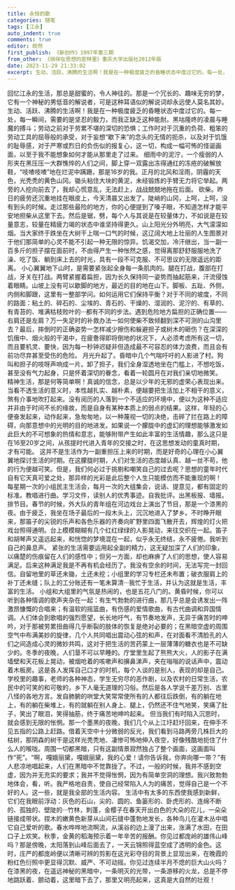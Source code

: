 ```yaml
---
title: 永恒的歌
categories: 随笔
tags: [江永]
auto_indent: true
comments: true
editor: 皎然
first_publish: 《新创作》1997年第三期
from_other: 《徜徉在思想的密林里》重庆大学出版社2012年版
date: 2023-11-29 21:33:02
excerpt: 生动、活跃、沸腾的生活啊！我是在一种极度疲乏的昏睡状态中度过它的。每一处，每一瞬间，需要的是坚忍的毅力，而我正缺乏这种能耐。黑咕隆咚的凌晨与睡魔的搏斗；劳动之前对于劳累不堪的深切的恐惧；工作时对于沉重的负荷、粗笨的劳动工具的屈辱般的承受，对于妄想“歇下来”的念头的无情的扼杀，以及对于饥饿的耻辱感，对于严寒或烈日的负伤似的报复心，这一切，构成一幅可怖的怪诞画面，以至于我不能想象如何才能从那里走了过来。
---
```

回忆江永的生活，那总是甜蜜的，令人神往的。那是一个冗长的、趣味无穷的梦，它有一个神秘的男低音的解说者，可是这种耳语似的解说词却永远使人莫名其妙。
生动、活跃、沸腾的生活啊！我是在一种极度疲乏的昏睡状态中度过它的。每一处，每一瞬间，需要的是坚忍的毅力，而我正缺乏这种能耐。黑咕隆咚的凌晨与睡魔的搏斗；劳动之前对于劳累不堪的深切的恐惧；工作时对于沉重的负荷、粗笨的劳动工具的屈辱般的承受，对于妄想“歇下来”的念头的无情的扼杀，以及对于饥饿的耻辱感，对于严寒或烈日的负伤似的报复心，这一切，构成一幅可怖的怪诞画面，以至于我不能想象如何才能从那里走了过来。
细雨中的泥泞，一个瘦弱的人形夹在黑压压一大群憔悴的人们之间，脚上穿一双露出冻得通红的冻疮的破解放鞋，“吱喳吱喳”地在烂泥中蹒跚，那是16岁的我。正月的北风和淫雨，阴霾的天色，光秃秃的黄色山冈。锄头粘住大块的黄泥，未经锻炼的手臂无力将它举起。两旁的人挖向前去了，我却心慌意乱，无法赶上，战战兢兢地拖在后面。
砍柴。昨日的疲劳还沉重地挂在眼皮上，今天清晨又出发了。陡峭的山冈，上呵，上呵，没有到头的时候。走过那些最险的地方，你的心便提到了嗓子眼，不知道怎样才能平安地担柴从这里下去。然后是锯，劈，每个人与其说是在较量体力，不如说是在较量意志，较量在精疲力竭的状态中谁坚持得更久。山上阳光分外明亮，大气濛濛如烟。当大家终于跌坐在大树干上喘一口气的时候，这辽阔大地上壮丽的人生图景对于他们那简单的心灵不能不引起一种无限的惊异。饥渴交加，冷汗继出，当一副一百多斤的担子摆在面前时，不由得产生一种怅然之感，觉得离那舒舒服服地洗了澡、吃了饭、躺到床上去的时光，具有一段不可克服、不可思议的无限遥远的距离。
小心翼翼地下山时，是需要紧张起全身每一条肌肉的。腿在打战，腹部在打战，牙关在打战。两臂紧握着扁担，因为长久保持同一姿势而抽起筋来，汗流侵蚀着眼睛。山坡上没有可以歇脚的地方，最近的目的地在山下。脚板、五趾、外侧，内侧和脚跟，这里有一整部学问。如何运用它们保持平衡？对于不同的坡度，不同的路面：粘土的、碎石的、尘埃的、青石的、干燥的、湿润的、泥泞的、有草的、有青苔的、堆满枯枝败叶的···都有不同的步法。遇到危险地方扁担的正确位置——右肩还是左肩？万一失足时的补救办法一如何使柴不致倾翻到深不可测的山沟里去？最后，摔倒时的正确姿势一怎样减少擦伤和躲避担子或树木的砸伤？在深深的饥俄中、烟火般的干渴中，在疲惫得即将倒地的状况下，人必须考虑所有这一切，而且要机灵、要快，因为每一秒钟迟疑非但造成最不可容忍的体力浪费，而且会有前功尽弃甚至受伤的危险。
月光升起了。昏暗中几个气喘吁吁的人影进了村。狗叫和担子的吱呀声响成一片。卸了担子，我们全身湿透地坐在门槛上，不想吃饭，甚至没有气力起身，只是怀着深切的眷念，看着一轮圆月在对我们亲切地微笑。
精神生活，那是何等简单啊！真诚的信念，总是以少年的无邪的虚荣心表现出来。当看不透生活的意义时，本性越扎实、越朴素，便越要把生活加上不相干的意义，煞有介事地吹打起来。没有阅历的人落到一个不适应的环境中，便以为这种不适应并非由于时间不长的缘故，而是自身有某种本质上的弱点的结果。这样，年轻的心便奋发起来，动作起来，急匆匆地，以一种蔑视一切的决绝，击碎了拦在路上的障碍，向那意想中的光明的目的地进发。如果说一个朦胧中的虚幻的理想能够激发如此巨大的不可想象的热情和意志，能够附带产生如此丰富的生活情趣，那么这只是在16至20岁之间，从孩提时代进入青年的交接之时，在这思想发动的童真时期，才有可能。
这并不是生活作为一副重担压上来的时期，而是好奇的心理在小心翼翼地探讨生活的时期。在这朦胧时期，人们对生活的态度越认真、越一丝不苟，他的行为便越可笑。但是，我们何必过于挑剔和嘲笑自己的过去呢？思想的童年时代自有它天真可爱之处，那异样的光彩是此后整个人生只能模仿而不能重现的啊！
每星期一次的小组民主生活会，每月一次的大组集会，说话、提意见，都有固定的标准。教唱进行曲。学习文件，读别人的优秀事迹。自我批评。出黑板报、墙报。排节目。春节的时候，外大队的青年组在河边戏台上演出了节目，那是一个漆黑的夜。由于疲乏，我坐在场子最后的一段木头上，沉沉地进入了梦乡。不时睁开眼来，那笛子的尖锐的乐声和各色乐器的齐奏向旷野里四面飞散开去，辉煌的灯火把戏台照得通明。台上模模糊糊有几个红红绿绿的人影晃动，来往交织在一起。笛子和胡琴声又遥远起来，和恍惚的梦境混在一起，似乎永无终结，永不疲倦。我听到自己的鼻息声。
紧张的生活需要运用起全副的精力，这无疑加深了人们的印象，以痛楚的伤痕留在人们的感性中；但另一方面，却也麻痹了人们的思想，使人容易满足。后来这种满足我是不再有机会经历了。我没有空余的时间，无法写完一封回信。自留地里的草还未锄，土还未挖；小组里的学习专栏还未布置；破衣服肩上的补丁还未缝；队上的工分账还有一笔未算清···我忙于生活，并认为这就是生活，丰富的生活。
小组和大组里的气氛是热闹的，也是五花八门的。黄昏时候，你可以听到各种情调的歌声夹杂在一起：有生气勃勃的进行曲，那几乎总是会诱发出一阵激昂慷慨的合唱来；有温软的摇篮曲，有伤感的爱情歌曲，有古代曲调和异国情调。人们体会到歌唱的强烈愿望，长长地吁气，有节奏地发声，无异于痛苦时的呻吟，对于那被劳累扭曲得几乎断裂的肢体的恢复是绝对必要的；在黑暗空虚的周围空气中布满美妙的旋律，几个人共同唱出震动心弦的和声，在对面看不清脸孔的人们之间造成心灵的微妙共鸣，这对于把生活的苦药蒙上一层薄薄的糖衣也是不可缺少的。冬季的夜晚，人们垦不可以早睡的。庁堂里生起了熊熊大火，人的影子在满墙壁和天花板上晃动，被烟呛着的咳嗽声和擤鼻涕声，夹在嗡嗡的说话声中，震动着木板房。这是各人发挥自己口才的时机，每个人谈的是别人，表现的却是自己。学校里的趣事，老师的各种神态，学生无穷尽的恶作剧，以及农村的日常生活，农民中的可笑的和可敬的，乡下人毫无道理的习俗。然后是各人学说千差万别、古里八怪的各地方言。发自肺腑的哄堂大笑常常使所有的人都往后跌倒，有的躺在地上，有的躺在柴堆上，有的就躺在别人身上、腿上，仍然还不住气地笑，笑痛了肚子，笑出了眼泪，笑得抽筋，终于痛苦地呻吟起来。
但当我们有时陷入沉思时，就会感到无限的怅惘。那一个墨黑的夜晚，我们几个从上江圩赶圩回来，在伸手不见五指的公路上赶路。借着天空中十分微弱的反光，我们看到马路两旁几株巨大的枯树，那阴森的树干是这样光秃秃地、凄惨可怖地伸入夜空，好像残酷地扼住了什么人的喉咙。周围一切都黑暗，只有这副情景寂然独占了整个画面，这画面叫作“死”。“啊，嘎娥丽黛，嘎娥丽黛，我的心爱！请你告诉我，你奔向哪一带？”有人悲凉地唱起来，人们在黒暗中不觉靠拢了。不过，一般的时候，我并不感到空虚，因为并无充实的要求；我并不觉得怅惘，因为有简单空洞的理想。我兴致勃勃地体会，看，听。我严格地自责，使自己经常陷入人为的痛苦，觉得自己是一个不好的人。这一些，就是我全部的生活内容。
生活中有太多的东西使我感到新鲜，它们在我眼前浮动：灰色的石山，尖的、圆的、鱼篓形的、卧虎形的、连绵不断的、孤独的、壁陡的···竹林，刺蓬，金樱子在春天开出白色的大朵的花儿，一朵朵链接成带状。捏木的嫩黄色新芽从山间石缝中蓬勃地发长，各种鸟儿在灌木丛中唱它自己爱听的歌。春水哗哗地流啊流，从溪谷的边上漫了出来，涨满了水田，在田口子上欢笑。秋季，金黄的稻海预示着一年辛苦的报酬。你见过都庞岭的雄伟山峰吗？那是傍晚，太阳落到山峰后面去了，一天云锦照得蓝空成了透明的金色。这时，庄严的都庞岭便以清晰可辨的剪影在这光彩夺目的背景上显现出来，在晚霞的粉红色衍照中更显得沉默、威严、不可动摇。你见过连续半月不熄的巨大山火吗？在漆黑的夜，在遥远神秘的黑暗中，一条明灭的光带，一条游移的火龙，总是不停地跳跃着、颤动着，这里暗下去了，那里又明亮起来，这真是大自然的壮观！
